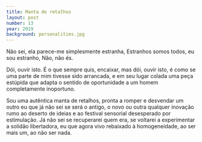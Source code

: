 ```yaml
---
title: Manta de retalhos
layout: post
number: 13
year: 2019
background: personalities.jpg
---
```


Não sei, ela parece-me simplesmente estranha, Estranhos somos todos, eu sou estranho, Não, não és.

Dói, ouvir isto. É o que sempre quis, encaixar, mas dói, ouvir isto, é como se uma parte de mim tivesse sido arrancada, e em seu lugar colada uma peça estúpida que adapta o sentido de oportunidade a um homem completamente inoportuno.

Sou uma autêntica manta de retalhos, pronta a romper e desvendar um outro eu que já não sei se será o antigo, o novo ou outra qualquer inovação rumo ao deserto de ideias e ao festival sensorial desesperado por estimulação. Já não sei se recuperarei quem era, se voltarei a experimentar a solidão libertadora, eu que agora vivo rebaixado à homogeneidade, ao ser mais um, ao não ser nada.
